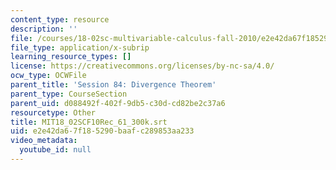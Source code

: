 ```yaml
---
content_type: resource
description: ''
file: /courses/18-02sc-multivariable-calculus-fall-2010/e2e42da67f185290baafc289853aa233_MIT18_02SCF10Rec_61_300k.vtt
file_type: application/x-subrip
learning_resource_types: []
license: https://creativecommons.org/licenses/by-nc-sa/4.0/
ocw_type: OCWFile
parent_title: 'Session 84: Divergence Theorem'
parent_type: CourseSection
parent_uid: d088492f-402f-9db5-c30d-cd82be2c37a6
resourcetype: Other
title: MIT18_02SCF10Rec_61_300k.srt
uid: e2e42da6-7f18-5290-baaf-c289853aa233
video_metadata:
  youtube_id: null
---
```

